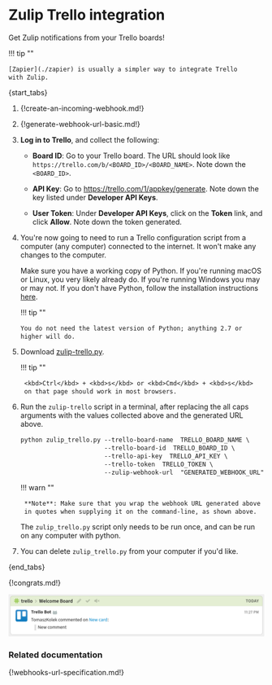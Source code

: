 # Zulip Trello integration

Get Zulip notifications from your Trello boards!

!!! tip ""

    [Zapier](./zapier) is usually a simpler way to integrate Trello
    with Zulip.

{start_tabs}

1. {!create-an-incoming-webhook.md!}

1. {!generate-webhook-url-basic.md!}

1. **Log in to Trello**, and collect the following:

    * **Board ID**: Go to your Trello board. The URL should look like
      `https://trello.com/b/<BOARD_ID>/<BOARD_NAME>`. Note down the
      `<BOARD_ID>`.

    * **API Key**: Go to <https://trello.com/1/appkey/generate>. Note down
      the key listed under **Developer API Keys**.

    * **User Token**: Under **Developer API Keys**, click on the **Token**
      link, and click **Allow**. Note down the token generated.

1.  You're now going to need to run a Trello configuration script from a
    computer (any computer) connected to the internet. It won't make any
    changes to the computer.

    Make sure you have a working copy of Python. If you're running
    macOS or Linux, you very likely already do. If you're running
    Windows you may or may not.  If you don't have Python, follow the
    installation instructions [here][1].

    !!! tip ""

        You do not need the latest version of Python; anything 2.7 or
        higher will do.

1. Download [zulip-trello.py][2].

    !!! tip ""

        <kbd>Ctrl</kbd> + <kbd>s</kbd> or <kbd>Cmd</kbd> + <kbd>s</kbd>
        on that page should work in most browsers.

1. Run the `zulip-trello` script in a terminal, after replacing the all
   caps arguments with the values collected above and the generated URL
   above.

    ```
    python zulip_trello.py --trello-board-name  TRELLO_BOARD_NAME \
                           --trello-board-id  TRELLO_BOARD_ID \
                           --trello-api-key  TRELLO_API_KEY \
                           --trello-token  TRELLO_TOKEN \
                           --zulip-webhook-url  "GENERATED_WEBHOOK_URL"
    ```

    !!! warn ""

        **Note**: Make sure that you wrap the webhook URL generated above
        in quotes when supplying it on the command-line, as shown above.

    The `zulip_trello.py` script only needs to be run once, and can be run
    on any computer with python.

1. You can delete `zulip_trello.py` from your computer if you'd like.

{end_tabs}

{!congrats.md!}

![](/static/images/integrations/trello/001.png)

### Related documentation

{!webhooks-url-specification.md!}

[1]: https://realpython.com/installing-python/
[2]: https://raw.githubusercontent.com/zulip/python-zulip-api/main/zulip/integrations/trello/zulip_trello.py

